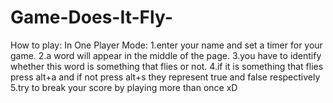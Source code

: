 # Game-Does-It-Fly-

How to play:
In One Player Mode:
1.enter your name and set a timer for your game.
2.a word will appear in the middle of the page.
3.you have to identify whether this word is something that flies or not.
4.if it is something that flies press alt+a and if not press alt+s they represent true and false respectively
5.try to break your score by playing more than once xD
